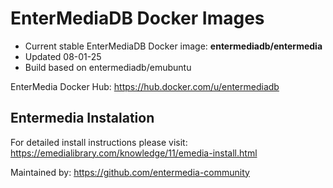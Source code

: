 # EnterMediaDB Docker Images

* Current stable EnterMediaDB Docker image: **entermediadb/entermedia**
* Updated 08-01-25
* Build based on entermediadb/emubuntu

EnterMedia Docker Hub:
https://hub.docker.com/u/entermediadb


## Entermedia Instalation

For detailed install instructions please visit: https://emedialibrary.com/knowledge/11/emedia-install.html 


Maintained by:
https://github.com/entermedia-community

